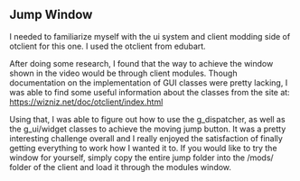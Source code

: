 ## Jump Window

I needed to familiarize myself with the ui system and client modding side of otclient for this one. I used the otclient from edubart.

After doing some research, I found that the way to achieve the window shown in the video would be through client modules. Though documentation on the implementation of GUI classes were pretty lacking, I was able to find some useful information about the classes from the site at: https://wizniz.net/doc/otclient/index.html

Using that, I was able to figure out how to use the g_dispatcher, as well as the g_ui/widget classes to achieve the moving jump button. It was a pretty interesting challenge overall and I really enjoyed the satisfaction of finally getting everything to work how I wanted it to. If you would like to try the window for yourself, simply copy the entire jump folder into the /mods/ folder of the client and load it through the modules window.